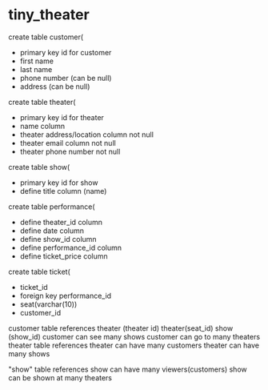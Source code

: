 # tiny_theater

create table customer(
- primary key id for customer
- first name
- last name
- phone number (can be null)
- address (can be null)

create table theater(
- primary key id for theater
- name column
- theater address/location column not null
- theater email column not null
- theater phone number not null

create table show(
- primary key id for show
- define title column (name)

create table performance(
- define theater_id column
- define date column
- define show_id column
- define performance_id column
- define ticket_price column

create table ticket(
- ticket_id
- foreign key performance_id
- seat(varchar(10))
- customer_id

customer table references
theater (theater id)
theater(seat_id)
show (show_id) customer can see many shows customer can go to many theaters
theater table references theater can have many customers theater can have many shows

"show" table references show can have many viewers(customers) show can be shown at many theaters